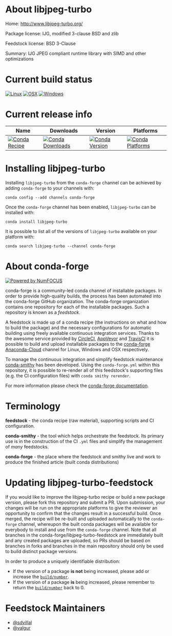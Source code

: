 <!--
# -*- mode: jinja -*-
-->

About libjpeg-turbo
===================

Home: http://www.libjpeg-turbo.org/

Package license: IJG, modified 3-clause BSD and zlib

Feedstock license: BSD 3-Clause

Summary: IJG JPEG compliant runtime library with SIMD and other optimizations



Current build status
====================

[![Linux](https://img.shields.io/circleci/project/github/conda-forge/libjpeg-turbo-feedstock/master.svg?label=Linux)](https://circleci.com/gh/conda-forge/libjpeg-turbo-feedstock)
[![OSX](https://img.shields.io/travis/conda-forge/libjpeg-turbo-feedstock/master.svg?label=macOS)](https://travis-ci.org/conda-forge/libjpeg-turbo-feedstock)
[![Windows](https://img.shields.io/appveyor/ci/conda-forge/libjpeg-turbo-feedstock/master.svg?label=Windows)](https://ci.appveyor.com/project/conda-forge/libjpeg-turbo-feedstock/branch/master)

Current release info
====================

| Name | Downloads | Version | Platforms |
| --- | --- | --- | --- |
| [![Conda Recipe](https://img.shields.io/badge/recipe-libjpeg--turbo-green.svg)](https://anaconda.org/conda-forge/libjpeg-turbo) | [![Conda Downloads](https://img.shields.io/conda/dn/conda-forge/libjpeg-turbo.svg)](https://anaconda.org/conda-forge/libjpeg-turbo) | [![Conda Version](https://img.shields.io/conda/vn/conda-forge/libjpeg-turbo.svg)](https://anaconda.org/conda-forge/libjpeg-turbo) | [![Conda Platforms](https://img.shields.io/conda/pn/conda-forge/libjpeg-turbo.svg)](https://anaconda.org/conda-forge/libjpeg-turbo) |

Installing libjpeg-turbo
========================

Installing `libjpeg-turbo` from the `conda-forge` channel can be achieved by adding `conda-forge` to your channels with:

```
conda config --add channels conda-forge
```

Once the `conda-forge` channel has been enabled, `libjpeg-turbo` can be installed with:

```
conda install libjpeg-turbo
```

It is possible to list all of the versions of `libjpeg-turbo` available on your platform with:

```
conda search libjpeg-turbo --channel conda-forge
```


About conda-forge
=================

[![Powered by NumFOCUS](https://img.shields.io/badge/powered%20by-NumFOCUS-orange.svg?style=flat&colorA=E1523D&colorB=007D8A)](http://numfocus.org)

conda-forge is a community-led conda channel of installable packages.
In order to provide high-quality builds, the process has been automated into the
conda-forge GitHub organization. The conda-forge organization contains one repository
for each of the installable packages. Such a repository is known as a *feedstock*.

A feedstock is made up of a conda recipe (the instructions on what and how to build
the package) and the necessary configurations for automatic building using freely
available continuous integration services. Thanks to the awesome service provided by
[CircleCI](https://circleci.com/), [AppVeyor](https://www.appveyor.com/)
and [TravisCI](https://travis-ci.org/) it is possible to build and upload installable
packages to the [conda-forge](https://anaconda.org/conda-forge)
[Anaconda-Cloud](https://anaconda.org/) channel for Linux, Windows and OSX respectively.

To manage the continuous integration and simplify feedstock maintenance
[conda-smithy](https://github.com/conda-forge/conda-smithy) has been developed.
Using the ``conda-forge.yml`` within this repository, it is possible to re-render all of
this feedstock's supporting files (e.g. the CI configuration files) with ``conda smithy rerender``.

For more information please check the [conda-forge documentation](https://conda-forge.org/docs/).

Terminology
===========

**feedstock** - the conda recipe (raw material), supporting scripts and CI configuration.

**conda-smithy** - the tool which helps orchestrate the feedstock.
                   Its primary use is in the construction of the CI ``.yml`` files
                   and simplify the management of *many* feedstocks.

**conda-forge** - the place where the feedstock and smithy live and work to
                  produce the finished article (built conda distributions)


Updating libjpeg-turbo-feedstock
================================

If you would like to improve the libjpeg-turbo recipe or build a new
package version, please fork this repository and submit a PR. Upon submission,
your changes will be run on the appropriate platforms to give the reviewer an
opportunity to confirm that the changes result in a successful build. Once
merged, the recipe will be re-built and uploaded automatically to the
`conda-forge` channel, whereupon the built conda packages will be available for
everybody to install and use from the `conda-forge` channel.
Note that all branches in the conda-forge/libjpeg-turbo-feedstock are
immediately built and any created packages are uploaded, so PRs should be based
on branches in forks and branches in the main repository should only be used to
build distinct package versions.

In order to produce a uniquely identifiable distribution:
 * If the version of a package **is not** being increased, please add or increase
   the [``build/number``](https://conda.io/docs/user-guide/tasks/build-packages/define-metadata.html#build-number-and-string).
 * If the version of a package **is** being increased, please remember to return
   the [``build/number``](https://conda.io/docs/user-guide/tasks/build-packages/define-metadata.html#build-number-and-string)
   back to 0.

Feedstock Maintainers
=====================

* [@sdvillal](https://github.com/sdvillal/)
* [@valgur](https://github.com/valgur/)

